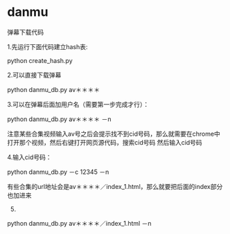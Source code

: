 # danmu
弹幕下载代码

1.先运行下面代码建立hash表:

python create_hash.py

2.可以直接下载弹幕

python danmu_db.py  av＊＊＊＊

3.可以在弹幕后面加用户名（需要第一步完成才行）：

python danmu_db.py  av＊＊＊＊ －n

注意某些合集视频输入av号之后会提示找不到cid号码，那么就需要在chrome中打开那个视频，然后右键打开网页源代码，搜索cid号码
然后输入cid号码

4.输入cid号码：

python danmu_db.py －c 12345 －n

有些合集的url地址会是av＊＊＊＊／index_1.html，那么就要把后面的index部分也加进来

5.
python danmu_db.py  av＊＊＊＊／index_1.html －n
